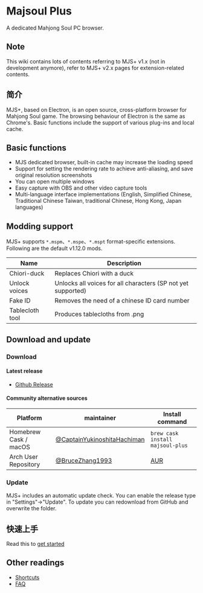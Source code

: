 # Majsoul Plus

A dedicated Mahjong Soul PC browser.

## Note

This wiki contains lots of contents referring to MJS+ v1.x (not in development anymore), refer to MJS+ v2.x pages for extension-related contents.

## 简介

MJS+, based on Electron, is an open source, cross-platform browser for Mahjong Soul game. The browsing behaviour of Electron is the same as Chrome's. Basic functions include the support of various plug-ins and local cache.


## Basic functions

- MJS dedicated browser, built-in cache may increase the loading speed
- Support for setting the rendering rate to achieve anti-aliasing, and save original resolution screenshots
- You can open multiple windows
- Easy capture with OBS and other video capture tools
- Multi-language interface implementations  (English, Simplified Chinese, Traditional Chinese Taiwan, traditional Chinese, Hong Kong, Japan languages)

## Modding support

MJS+ supports `*.mspm`、`*.mspe`、`*.mspt` format-specific extensions.
Following are the default v1.12.0 mods.

| Name             | Description                                                                                                                                                                                                                                                                                |
| ---------------- | ----------------------------------------------------------------------------------------------------------------------------------------------------------------------------------------------------------------------------------------------------------------------------------- |
| Chiori-duck | Replaces Chiori with a duck |
| Unlock voices     | Unlocks all voices for all characters (SP not yet supported)                                                                                                                                                                                                                        |
| Fake ID     | Removes the need of a chinese ID card number                                                                                                                                                                                                                    |
| Tablecloth tool     | Produces tablecloths from .png                                                                                                                                                                                                                                            |

## Download and update

### Download

#### Latest release

- [Github Release](https://github.com/MajsoulPlus/majsoul-plus-client/releases)

#### Community alternative sources

| Platform                  | maintainer                                                                       | Install command                                                               |
| --------------------- | ---------------------------------------------------------------------------- | ---------------------------------------------------------------------- |
| Homebrew Cask / macOS | [@CaptainYukinoshitaHachiman](https://github.com/CaptainYukinoshitaHachiman) | `brew cask install majsoul-plus`                                       |
| Arch User Repository  | [@BruceZhang1993](https://github.com/BruceZhang1993)                         | [AUR](https://aur.archlinux.org/packages/majsoul-plus) |

### Update

MJS+ includes an automatic update check. You can enable the release type in "Settings"->"Update".
To update you can redownload from GitHub and overwrite the folder.

## 快速上手

Read this to [get started](https://github.com/watterle/mjs-EN-wiki/wiki/QuickStart)

## Other readings

- [Shortcuts](https://github.com/MajsoulPlus/majsoul-plus-client/wiki/Shortcuts)
- [FAQ](https://github.com/MajsoulPlus/majsoul-plus-client/wiki/FAQ)
